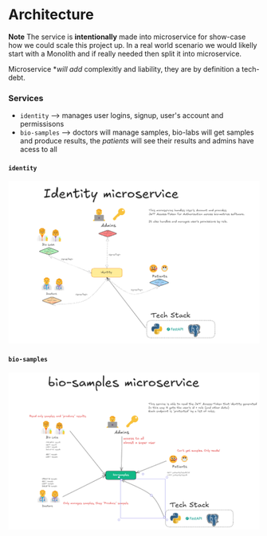 Architecture
============


**Note** The service is **intentionally** made into microservice for show-case how we could scale this project up. In a real world scenario we 
would likelly start with a Monolith and if really needed then split it into microservice.

Microservice **will add* complexitly and liability, they are by definition a tech-debt.

### Services

* `identity`    --> manages user logins, signup, user's account and permissisons
* `bio-samples` --> doctors will manage samples, bio-labs will get samples and produce results, the _patients_ will see their results and admins have acess to all

#### `identity`

![identity-overview](identity-overview.png)

####  `bio-samples` 

![bio-sample-overview](bio-sample-overview.png)